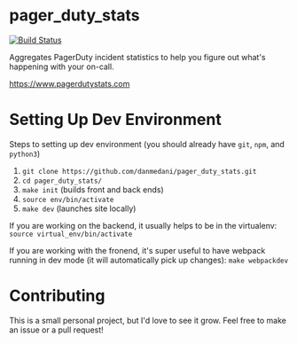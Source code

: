 
# pager_duty_stats

[![Build Status](https://travis-ci.com/danmedani/pager_duty_stats.svg?branch=master)](https://travis-ci.com/github/danmedani/pager_duty_stats)

Aggregates PagerDuty incident statistics to help you figure out what's happening with your on-call.

https://www.pagerdutystats.com

# Setting Up Dev Environment
Steps to setting up dev environment (you should already have `git`, `npm`, and `python3`)
1) `git clone https://github.com/danmedani/pager_duty_stats.git`
2) `cd pager_duty_stats/`
3) `make init` (builds front and back ends)
4) `source env/bin/activate`
5) `make dev` (launches site locally)

If you are working on the backend, it usually helps to be in the virtualenv:
`source virtual_env/bin/activate`

If you are working with the fronend, it's super useful to have webpack running in dev mode (it will automatically pick up changes):
`make webpackdev`

# Contributing
This is a small personal project, but I'd love to see it grow. Feel free to make an issue or a pull request!
